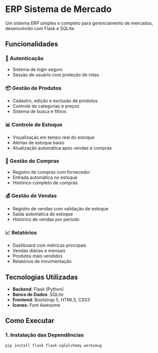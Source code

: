 # ERP Sistema de Mercado

Um sistema ERP simples e completo para gerenciamento de mercados, desenvolvido com Flask e SQLite.

## Funcionalidades

### 🔐 Autenticação
- Sistema de login seguro
- Sessão de usuário com proteção de rotas

### 📦 Gestão de Produtos
- Cadastro, edição e exclusão de produtos
- Controle de categorias e preços
- Sistema de busca e filtros

### 📊 Controle de Estoque
- Visualização em tempo real do estoque
- Alertas de estoque baixo
- Atualização automática após vendas e compras

### 🛒 Gestão de Compras
- Registro de compras com fornecedor
- Entrada automática no estoque
- Histórico completo de compras

### 💰 Gestão de Vendas
- Registro de vendas com validação de estoque
- Saída automática do estoque
- Histórico de vendas por período

### 📈 Relatórios
- Dashboard com métricas principais
- Vendas diárias e mensais
- Produtos mais vendidos
- Relatórios de movimentação

## Tecnologias Utilizadas

- **Backend**: Flask (Python)
- **Banco de Dados**: SQLite
- **Frontend**: Bootstrap 5, HTML5, CSS3
- **Ícones**: Font Awesome

## Como Executar

### 1. Instalação das Dependências

```bash
pip install flask flask-sqlalchemy werkzeug
